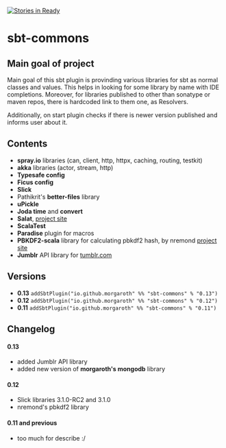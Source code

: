 [![Stories in Ready](https://badge.waffle.io/Morgaroth/sbt-commons.png?label=ready&title=Ready)](http://waffle.io/Morgaroth/sbt-commons)

# sbt-commons

## Main goal of project
Main goal of this sbt plugin is provinding various libraries for sbt as normal classes and values.
This helps in looking for some library by name with IDE completions.
Moreover, for libraries published to other than sonatype or maven repos, there is hardcoded link to them one, as Resolvers.

Additionally, on start plugin checks if there is newer version published and informs user about it.

## Contents

* **spray.io** libraries (can, client, http, httpx, caching, routing, testkit)
* **akka** libraries (actor, stream, http)
* **Typesafe config**
* **Ficus config**
* **Slick**
* Pathikrit's **better-files** library
* **uPickle**
* **Joda time** and **convert**
* **Salat**, [project site](https://github.com/salat/salat)
* **ScalaTest**
* **Paradise** plugin for macros
* **PBKDF2-scala** library for calculating pbkdf2 hash, by nremond [project site](https://github.com/nremond/pbkdf2-scala)
* **Jumblr** API library for [tumblr.com](https://github.com/tumblr/jumblr)

## Versions

* **0.13** ```addSbtPlugin("io.github.morgaroth" %% "sbt-commons" % "0.13")```
* **0.12** ```addSbtPlugin("io.github.morgaroth" %% "sbt-commons" % "0.12")```
* **0.11** ```addSbtPlugin("io.github.morgaroth" %% "sbt-commons" % "0.11")```


## Changelog

#### 0.13
* added Jumblr API library
* added new version of **morgaroth's mongodb** library  

#### 0.12
* Slick libraries 3.1.0-RC2 and 3.1.0
* nremond's pbkdf2 library


#### 0.11 and previous
* too much for describe :/
